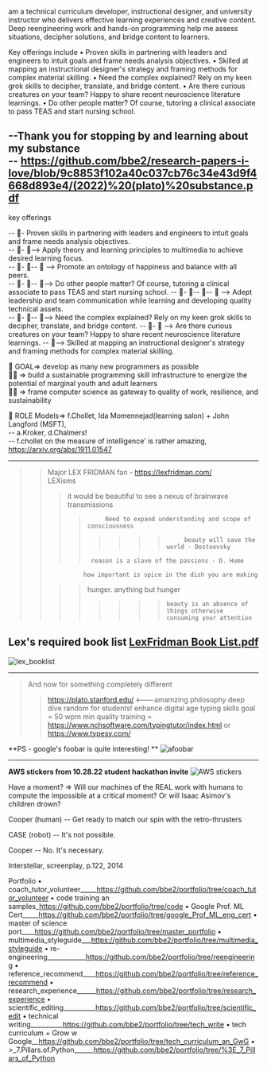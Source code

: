  am a technical curriculum developer, instructional designer, and university instructor who delivers effective learning experiences and creative content. Deep reengineering work and hands-on programming help me assess situations, decipher solutions, and bridge content to learners.

Key offerings include 
• Proven skills in partnering with leaders and engineers to intuit goals and frame needs analysis objectives. 
• Skilled at mapping an instructional designer's strategy and framing methods for complex material skilling.
• Need the complex explained? Rely on my keen grok skills to decipher, translate, and bridge content. 
• Are there curious creatures on your team? Happy to share recent neuroscience literature learnings.
• Do other people matter? Of course, tutoring a clinical associate to pass TEAS and start nursing school.

--Thank you for stopping by and learning about my substance  
-- https://github.com/bbe2/research-papers-i-love/blob/9c8853f102a40c037cb76c34e43d9f4668d893e4/(2022)%20(plato)%20substance.pdf  
----------

key offerings  

-- 👀-  Proven skills in partnering with leaders and engineers to intuit goals and frame needs analysis objectives.  
-- 👀- 👀-->  Apply theory and learning principles to multimedia to achieve desired learning focus.   
-- 👀- 👀-- 👀 --> Promote an ontology of happiness and balance with all peers.  
-- 👀- 👀-- 👀-->  Do other people matter? Of course, tutoring a clinical associate to pass TEAS and start nursing school.
-- 👀- 👀-- 👀-- 👀 --> Adept leadership and team communication while learning and developing quality technical assets.  
-- 👀- 👀-- 👀--> Need the complex explained? Rely on my keen grok skills to decipher, translate, and bridge content. 
-- 👀- 👀 --> Are there curious creatures on your team? Happy to share recent neuroscience literature learnings. 
-- 👀--> Skilled at mapping an instructional designer's strategy and framing methods for complex material skilling.

👋  GOAL=> develop as many new programmers as possible  
👋👋 => build a sustainable programming skill infrastructure to energize the potential of marginal youth and adult learners  
👋👋 => frame computer science as gateway to quality of work, resilience, and sustainability  

👋  ROLE Models=> f.Chollet, Ida Momennejad(learning salon) + John Langford (MSFT),  
-- a.Kroker, d.Chalmers!  
-- f.chollet on the measure of intelligence' is rather amazing, https://arxiv.org/abs/1911.01547  

---------

> >Major LEX FRIDMAN fan - https://lexfridman.com/  
>>LEXisms  
>>>it would be beautiful to see a nexus of brainwave transmissions  
>>>>          Need to expand understanding and scope of consciousness   
>>>> >>>>          beauty will save the world - Dostoevsky   
>>>>      reason is a slave of the passions - D. Hume  
>>               how important is spice in the dish you are making  
>>>>  hunger. anything but hunger  
>>>> >>>>     beauty is an absence of things otherwise consuming your attention  

## Lex's required book list  [LexFridman Book List.pdf](https://github.com/bbe2/bbz-overview/files/10171801/LexFridman.Book.List.pdf)  

![lex_booklist](https://user-images.githubusercontent.com/59778456/206061208-09354bbd-8fc0-4881-b50b-050ae03bdd2d.JPG)  

--------------------
> And now for something completely different
>> https://plato.stanford.edu/  <---amamzing philosophy deep dive 
>> random for students! enhance digital age typing skills goal = 50 wpm min 
> quality training = https://www.nchsoftware.com/typingtutor/index.html or https://www.typesy.com/  


**PS - google's foobar is quite interesting! **
![afoobar](https://user-images.githubusercontent.com/59778456/199842499-10046164-b7e6-4990-b9f3-da9e5069536d.JPG)

---------------
**AWS stickers from 10.28.22 student hackathon invite**
![AWS stickers](https://user-images.githubusercontent.com/59778456/199842347-ac5ca009-3127-443c-bb29-59c2398762c9.jpg)

Have a moment?
=> Will our machines of the REAL work with humans to compute the impossible at a critical moment?
Or will Isaac Asimov's children drown?

Cooper (human)
-- Get ready to match our spin with the retro-thrusters

CASE (robot)
-- It's not possible.

Cooper
-- No. It's necessary.

Interstellar, screenplay, p.122, 2014


Portfolio
• coach_tutor_volunteer_____https://github.com/bbe2/portfolio/tree/coach_tutor_volunteer
• code training an samples_https://github.com/bbe2/portfolio/tree/code
• Google Prof. ML Cert_____https://github.com/bbe2/portfolio/tree/google_Prof_ML_eng_cert
• master of science port____https://github.com/bbe2/portfolio/tree/master_portfolio
• multimedia_styleguide___https://github.com/bbe2/portfolio/tree/multimedia_styleguide
• re-engineering____________https://github.com/bbe2/portfolio/tree/reengineering
• reference_recommend____https://github.com/bbe2/portfolio/tree/reference_recommend
• research_experience______https://github.com/bbe2/portfolio/tree/research_experience
• scientific_editing__________https://github.com/bbe2/portfolio/tree/scientific_edit
• technical writing__________https://github.com/bbe2/portfolio/tree/tech_write
• tech curriculum + Grow w Google__https://github.com/bbe2/portfolio/tree/tech_curriculum_an_GwG
• >_7.Pillars.of.Python______https://github.com/bbe2/portfolio/tree/%3E_7_Pillars_of_Python

